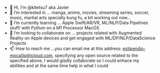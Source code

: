 - 👋 Hi, I’m @kitetsu7 aka Javier
- 👀 I’m interested in ... manga, anime, movies, streaming series, soccer, music, martial arts specially kung fu, a bit working out now...
- 🌱 I’m currently learning ... Apple Swift/AR/VR, ML/NLP/Data Pipelines stuff/ with Python on a M1 Processor MacOS
- 💞️ I’m looking to collaborate on ... projects related with Augmented Reality on Apple devices and get engaged with ML/DP/NLP/DataScience Projects   
- 📫 How to reach me ...you can email me at this address: estipendio-moca0p@icloud.com, specifying any open source related to the specified above, I would gladly collaborate so I could enhace my abilities and at the same time help in what I could 

<!---
kitetsu7/kitetsu7 is a ✨ special ✨ repository because its `README.md` (this file) appears on your GitHub profile.
You can click the Preview link to take a look at your changes.
--->
